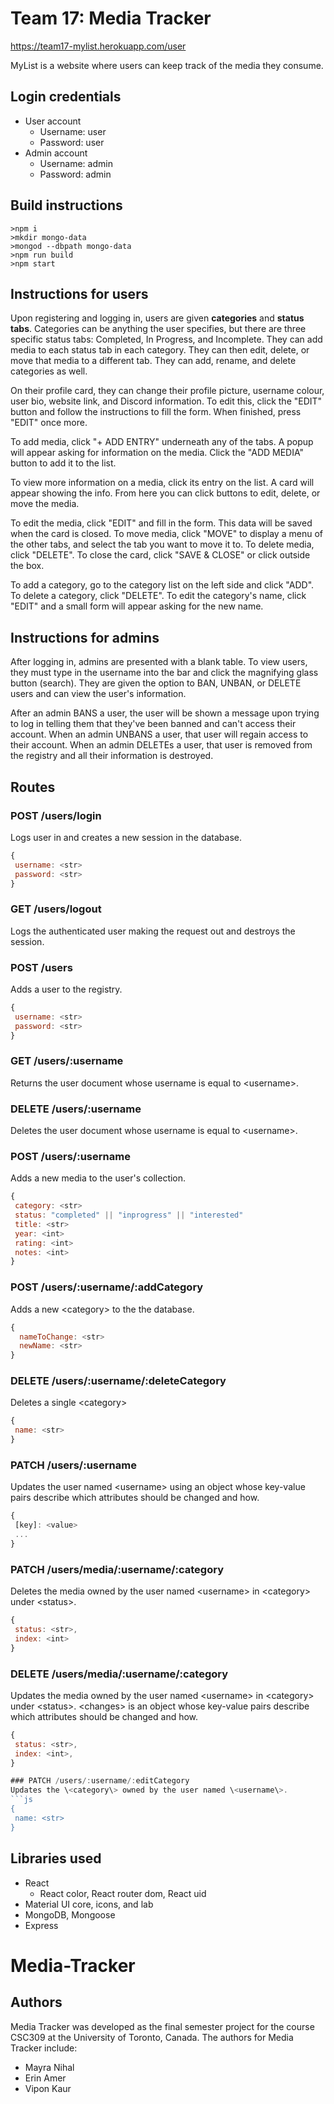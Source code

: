 # Team 17: Media Tracker

https://team17-mylist.herokuapp.com/user

MyList is a website where users can keep track of the media they consume.


## Login credentials
* User account
  * Username: user
  * Password: user
* Admin account
  * Username: admin
  * Password: admin


## Build instructions
```
>npm i
>mkdir mongo-data
>mongod --dbpath mongo-data
>npm run build
>npm start
```

## Instructions for users

Upon registering and logging in, users are given **categories** and **status tabs**. Categories can be anything the user specifies, but there are three specific status tabs: Completed, In Progress, and Incomplete. They can add media to each status tab in each category. They can then edit, delete, or move that media to a different tab. They can add, rename, and delete categories as well.

On their profile card, they can change their profile picture, username colour, user bio, website link, and Discord information. To edit this, click the "EDIT" button and follow the instructions to fill the form. When finished, press "EDIT" once more.

To add media, click "+ ADD ENTRY" underneath any of the tabs. A popup will appear asking for information on the media. Click the "ADD MEDIA" button to add it to the list.

To view more information on a media, click its entry on the list. A card will appear showing the info. From here you can click buttons to edit, delete, or move the media.

To edit the media, click "EDIT" and fill in the form. This data will be saved when the card is closed. To move media, click "MOVE" to display a menu of the other tabs, and select the tab you want to move it to. To delete media, click "DELETE". To close the card, click "SAVE & CLOSE" or click outside the box.

To add a category, go to the category list on the left side and click "ADD". To delete a category, click "DELETE". To edit the category's name, click "EDIT" and a small form will appear asking for the new name.

## Instructions for admins

After logging in, admins are presented with a blank table. To view users, they must type in the username into the bar and click the magnifying glass button (search). They are given the option to BAN, UNBAN, or DELETE users and can view the user's information.

After an admin BANS a user, the user will be shown a message upon trying to log in telling them that they've been banned and can't access their account. When an admin UNBANS a user, that user will regain access to their account. When an admin DELETEs a user, that user is removed from the registry and all their information is destroyed.


## Routes

### POST /users/login
Logs user in and creates a new session in the database.
```js
{
 username: <str>
 password: <str>
}
```

### GET /users/logout
Logs the authenticated user making the request out and destroys the session.

### POST /users
Adds a user to the registry.
```js
{
 username: <str>
 password: <str>
}
```

### GET /users/:username
Returns the user document whose username is equal to \<username\>.

### DELETE /users/:username
Deletes the user document whose username is equal to \<username\>.

### POST /users/:username
Adds a new media to the user's collection.
```js
{
 category: <str>
 status: "completed" || "inprogress" || "interested"
 title: <str>
 year: <int>
 rating: <int>
 notes: <int>
}
```
### POST /users/:username/:addCategory
Adds a new \<category\> to the the database.
```js
{
  nameToChange: <str> 
  newName: <str>
}
```

### DELETE /users/:username/:deleteCategory
Deletes a single \<category\>
```js
{
 name: <str>
}
```

### PATCH /users/:username
Updates the user named \<username\> using an object whose key-value pairs describe which attributes should be changed and how.
```js
{
 [key]: <value>
 ...
}
```

### PATCH /users/media/:username/:category
Deletes the media owned by the user named \<username\> in \<category\> under \<status\>.
```js
{
 status: <str>,
 index: <int>
}
```

### DELETE /users/media/:username/:category
Updates the media owned by the user named \<username\> in \<category\> under \<status\>. \<changes\> is an object whose key-value pairs describe which attributes should be changed and how.
```js
{
 status: <str>,
 index: <int>,
}

### PATCH /users/:username/:editCategory
Updates the \<category\> owned by the user named \<username\>. 
```js
{
 name: <str>
}
```


## Libraries used
* React
  * React color, React router dom, React uid 
* Material UI core, icons, and lab
* MongoDB, Mongoose
* Express
# Media-Tracker

## Authors
Media Tracker was developed as the final semester project for the course CSC309 at the University of Toronto, Canada. The authors for Media Tracker include:
* Mayra Nihal
* Erin Amer
* Vipon Kaur
